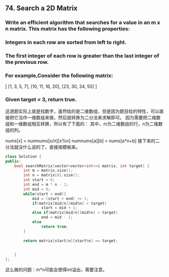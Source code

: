 ## 74. Search a 2D Matrix ##
### Write an efficient algorithm that searches for a value in an m x n matrix. This matrix has the following properties: ###

### Integers in each row are sorted from left to right. ###
### The first integer of each row is greater than the last integer of the previous row. ###
### For example,Consider the following matrix: ###

[
  [1,   3,  5,  7],
  [10, 11, 16, 20],
  [23, 30, 34, 50]
]
### Given target = 3, return true. ###
这道题实际上就是找数字，虽然给的是二维数组，但是因为题目给的特性，可以直接把它当作一维数组来做，然后就转换为二分法来求解即可。
因为需要把二维数组和一维数组相互转换，所以有了下面的：
其中，m为二维数组的行，n为二维数组的列。

nums[x] = numnums[x/n][x%n]
numnums[a][b] = nums[a*n+b]
接下来的二分法就没什么说的了，直接按模板来。
```cpp
class Solution {
public:
    bool searchMatrix(vector<vector<int>>& matrix, int target) {
        int m = matrix.size();
        int n = matrix[0].size();
        int start = 0;
        int end = m * n - 1;
        int mid = 0;
        while(start < end){
            mid = (start + end) >> 1;
            if(matrix[mid/n][mid%n] < target)
                start = mid + 1;
            else if(matrix[mid/n][mid%n] > target)
                end = mid - 1;
            else
                return true;
        }
        
        return matrix[start/n][start%n] == target;
        
        
    }
};
```
这么做的问题：m*n可能会使得int溢出，需要注意。